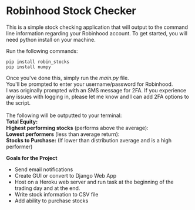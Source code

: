 # Robinhood Stock Checker

This is a simple stock checking application that will output to the command line information regarding your Robinhood account. 
To get started, you will need python install on your machine. <br />

Run the following commands: <br /> 
```
pip install robin_stocks
pip install numpy
```
Once you've done this, simply run the *main.py* file. <br />
You'll be prompted to enter your username/password for Robinhood. <br />
I was originally prompted with an SMS message for 2FA. If you experience any issues with logging in, please let me know and I can add 2FA options to the script. <br />
<br />
The following will be outputted to your terminal: <br />
**Total Equity:** <br />
**Highest performing stocks** (performs above the average): <br />
**Lowest performers** (less than average return): <br />
**Stocks to Purchase:** (If lower than distribution average and is a high performer) <br />

**Goals for the Project**
- Send email notifications
- Create GUI or convert to Django Web App
- Host on a Heroku web server and run task at the beginning of the trading day and at the end.
- Write stock information to CSV file
- Add ability to purchase stocks
